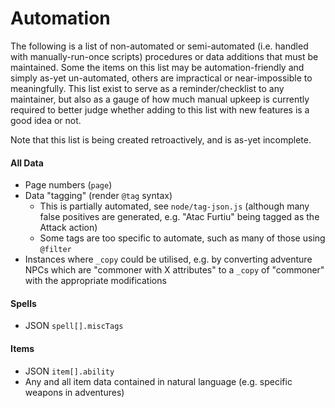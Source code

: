 # Automation

The following is a list of non-automated or semi-automated (i.e. handled with manually-run-once scripts) procedures or data additions that must be maintained. Some the items on this list may be automation-friendly and simply as-yet un-automated, others are impractical or near-impossible to meaningfully. This list exist to serve as a reminder/checklist to any maintainer, but also as a gauge of how much manual upkeep is currently required to better judge whether adding to this list with new features is a good idea or not.

Note that this list is being created retroactively, and is as-yet incomplete.

#### All Data

- Page numbers (`page`)
- Data "tagging" (render `@tag` syntax)
	- This is partially automated, see `node/tag-json.js` (although many false positives are generated, e.g. "Atac Furtiu" being tagged as the Attack action)
	- Some tags are too specific to automate, such as many of those using `@filter`
- Instances where `_copy` could be utilised, e.g. by converting adventure NPCs which are "commoner with X attributes"  to a `_copy` of "commoner" with the appropriate modifications

#### Spells

- JSON `spell[].miscTags`

#### Items

- JSON `item[].ability`
- Any and all item data contained in natural language (e.g. specific weapons in adventures)


